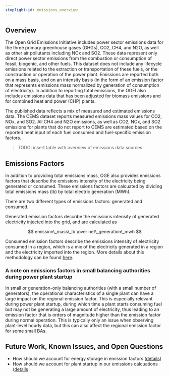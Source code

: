 ```yaml
---
stoplight-id: emissions_overview
---
```


## Overview

The Open Grid Emissions Initiative includes power sector emissions data for the three primary greenhouse gases (GHGs), CO2, CH4, and N2O, as well as other air pollutants including NOx and SO2. These data represent only direct power sector emissions from the combustion or consumption of fossil, biogenic, and other fuels. This dataset does not include any lifecycle emissions related to the extraction or transportation of these fuels, or the construction or operation of the power plant. Emissions are reported both on a mass basis, and on an intensity basis (in the form of an emission factor that represents emissions mass normalized by generation of consumption of electricity). In addition to reporting total emissions, the OGEI also includes emissions data that has been adjusted for biomass emissions and for combined heat and power (CHP) plants.

The published data reflects a mix of measured and estimated emissions data. The CEMS dataset reports measured emissions mass values for CO2, NOx, and SO2. All CH4 and N2O emissions, as well as CO2, NOx, and SO2 emissions for plants that do not report to CEMS are estimated based on the reported heat input of each fuel consumed and fuel-specific emission factors.

> TODO: insert table with overview of emissions data sources

## Emissions Factors
In addition to providing total emissions mass, OGE also provides emissions factors that describe the emissions intensity of the electricity being generated or consumed. These emissions factors are calcuated by dividing total emissions mass (lb) by total electric generation (MWh).

There are two different types of emissions factors: generated and consumed.

Generated emission factors describe the emissions intensity of generated electricity injected into the grid, and are calculated as

$$ emission\_mass\_lb \over net\_generation\_mwh $$

Consumed emission factors describe the emissions intensity of electricity consumed in a region, which is a mix of the electricity generated in a region and the electricity imported into the region. More details about this methodology can be found [here](../Emissions%20Calculations/Consumption-based%20Emissions.md).

### A note on emissions factors in small balancing authorities during power plant startup
In small or generation-only balancing authorities (with a small number of generators), the operational characteristics of a single plant can have a large impact on the regional emission factor. This is especially relevant during power plant startup, during which time a plant starts consuming fuel but may not be generating a large amount of electricity, thus leading to an emission factor that is orders of magnitude higher than the emission factor during normal operation. This is typically only an issue when observing plant-level hourly data, but this can also affect the regional emission factor for some small BAs.

## Future Work, Known Issues, and Open Questions
- How should we account for energy storage in emission factors ([details](https://github.com/singularity-energy/open-grid-emissions/issues/60))
- How should we account for plant startup in our emissions calcuations ([details](https://github.com/singularity-energy/open-grid-emissions/issues/155)